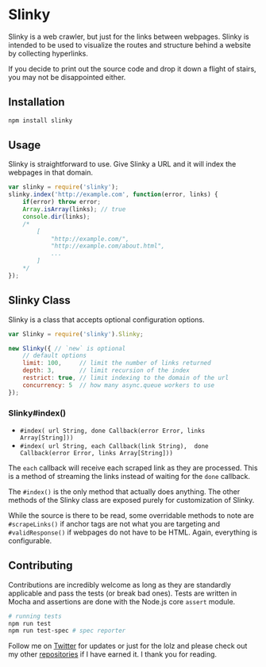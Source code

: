 Slinky
======

Slinky is a web crawler, but just for the links between webpages. Slinky is intended to be used to visualize the routes and structure behind a website by collecting hyperlinks.

If you decide to print out the source code and drop it down a flight of stairs, you may not be disappointed either.

## Installation

```bash
npm install slinky
```

## Usage

Slinky is straightforward to use. Give Slinky a URL and it will index the webpages in that domain.

```javascript
var slinky = require('slinky');
slinky.index('http://example.com', function(error, links) {
	if(error) throw error;
	Array.isArray(links); // true
	console.dir(links); 
	/*
		[
			"http://example.com/", 
			"http://example.com/about.html",
			...
		]
	*/
});
```

## Slinky Class

Slinky is a class that accepts optional configuration options.

```javascript
var Slinky = require('slinky').Slinky;

new Slinky({ // `new` is optional
	// default options
	limit: 100,		// limit the number of links returned
	depth: 3,		// limit recursion of the index 
	restrict: true,	// limit indexing to the domain of the url
	concurrency: 5	// how many async.queue workers to use
});
```

### Slinky#index()
- `#index(
	url String,
	done Callback(error Error, links Array[String]))`
- `#index(
	url String,
	each Callback(link String), 
	done Callback(error Error, links Array[String]))`

The `each` callback will receive each scraped link as they are processed. This is a method of streaming the links instead of waiting for the `done` callback.

The `#index()` is the only method that actually does anything. The other methods of the Slinky class are exposed purely for customization of Slinky. 

While the source is there to be read, some overridable methods to note are `#scrapeLinks()` if anchor tags are not what you are targeting and `#validResponse()` if webpages do not have to be HTML. Again, everything is configurable.

## Contributing

Contributions are incredibly welcome as long as they are standardly applicable and pass the tests (or break bad ones). Tests are written in Mocha and assertions are done with the Node.js core `assert` module.

```bash
# running tests
npm run test
npm run test-spec # spec reporter
```

Follow me on [Twitter](https://twitter.com/compooter) for updates or just for the lolz and please check out my other [repositories](https://github.com/andrejewski) if I have earned it. I thank you for reading.

